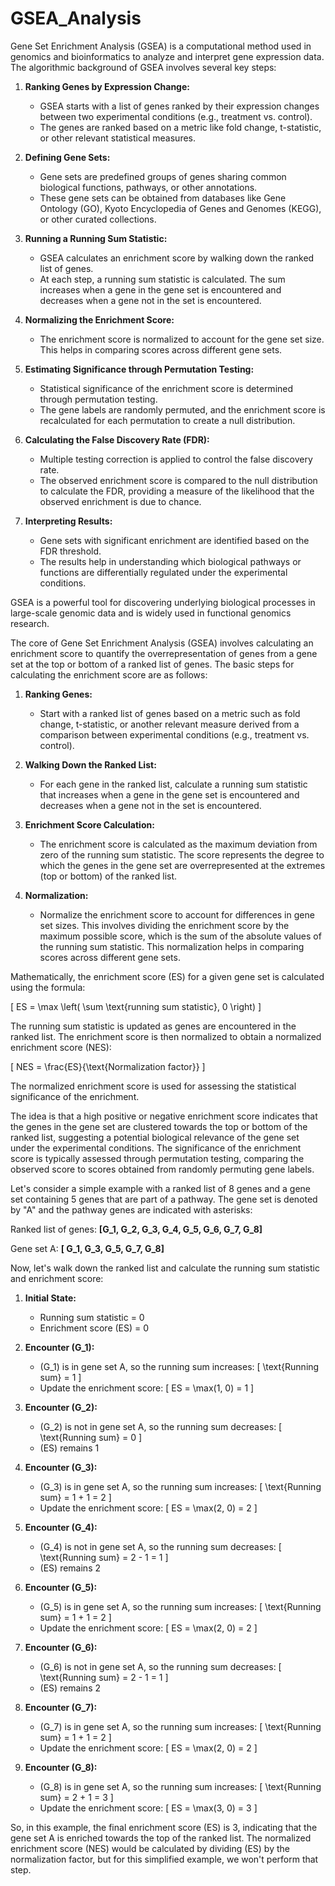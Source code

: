 # GSEA_Analysis

Gene Set Enrichment Analysis (GSEA) is a computational method used in genomics and bioinformatics to analyze and interpret gene expression data. The algorithmic background of GSEA involves several key steps:

1. **Ranking Genes by Expression Change:**
   - GSEA starts with a list of genes ranked by their expression changes between two experimental conditions (e.g., treatment vs. control).
   - The genes are ranked based on a metric like fold change, t-statistic, or other relevant statistical measures.

2. **Defining Gene Sets:**
   - Gene sets are predefined groups of genes sharing common biological functions, pathways, or other annotations.
   - These gene sets can be obtained from databases like Gene Ontology (GO), Kyoto Encyclopedia of Genes and Genomes (KEGG), or other curated collections.

3. **Running a Running Sum Statistic:**
   - GSEA calculates an enrichment score by walking down the ranked list of genes.
   - At each step, a running sum statistic is calculated. The sum increases when a gene in the gene set is encountered and decreases when a gene not in the set is encountered.

4. **Normalizing the Enrichment Score:**
   - The enrichment score is normalized to account for the gene set size. This helps in comparing scores across different gene sets.

5. **Estimating Significance through Permutation Testing:**
   - Statistical significance of the enrichment score is determined through permutation testing.
   - The gene labels are randomly permuted, and the enrichment score is recalculated for each permutation to create a null distribution.

6. **Calculating the False Discovery Rate (FDR):**
   - Multiple testing correction is applied to control the false discovery rate.
   - The observed enrichment score is compared to the null distribution to calculate the FDR, providing a measure of the likelihood that the observed enrichment is due to chance.

7. **Interpreting Results:**
   - Gene sets with significant enrichment are identified based on the FDR threshold.
   - The results help in understanding which biological pathways or functions are differentially regulated under the experimental conditions.

GSEA is a powerful tool for discovering underlying biological processes in large-scale genomic data and is widely used in functional genomics research.


The core of Gene Set Enrichment Analysis (GSEA) involves calculating an enrichment score to quantify the overrepresentation of genes from a gene set at the top or bottom of a ranked list of genes. The basic steps for calculating the enrichment score are as follows:

1. **Ranking Genes:**
   - Start with a ranked list of genes based on a metric such as fold change, t-statistic, or another relevant measure derived from a comparison between experimental conditions (e.g., treatment vs. control).

2. **Walking Down the Ranked List:**
   - For each gene in the ranked list, calculate a running sum statistic that increases when a gene in the gene set is encountered and decreases when a gene not in the set is encountered.

3. **Enrichment Score Calculation:**
   - The enrichment score is calculated as the maximum deviation from zero of the running sum statistic. The score represents the degree to which the genes in the gene set are overrepresented at the extremes (top or bottom) of the ranked list.

4. **Normalization:**
   - Normalize the enrichment score to account for differences in gene set sizes. This involves dividing the enrichment score by the maximum possible score, which is the sum of the absolute values of the running sum statistic. This normalization helps in comparing scores across different gene sets.

Mathematically, the enrichment score (ES) for a given gene set is calculated using the formula:

\[ ES = \max \left( \sum \text{running sum statistic}, 0 \right) \]

The running sum statistic is updated as genes are encountered in the ranked list. The enrichment score is then normalized to obtain a normalized enrichment score (NES):

\[ NES = \frac{ES}{\text{Normalization factor}} \]

The normalized enrichment score is used for assessing the statistical significance of the enrichment.

The idea is that a high positive or negative enrichment score indicates that the genes in the gene set are clustered towards the top or bottom of the ranked list, suggesting a potential biological relevance of the gene set under the experimental conditions. The significance of the enrichment score is typically assessed through permutation testing, comparing the observed score to scores obtained from randomly permuting gene labels.


Let's consider a simple example with a ranked list of 8 genes and a gene set containing 5 genes that are part of a pathway. The gene set is denoted by "A" and the pathway genes are indicated with asterisks:

Ranked list of genes: **[G_1, G_2, G_3, G_4, G_5, G_6, G_7, G_8]**

Gene set A: **[ G_1, G_3, G_5, G_7, G_8]**

Now, let's walk down the ranked list and calculate the running sum statistic and enrichment score:

1. **Initial State:**
   - Running sum statistic = 0
   - Enrichment score (ES) = 0

2. **Encounter \(G_1\):**
   - \(G_1\) is in gene set A, so the running sum increases: \[ \text{Running sum} = 1 \]
   - Update the enrichment score: \[ ES = \max(1, 0) = 1 \]

3. **Encounter \(G_2\):**
   - \(G_2\) is not in gene set A, so the running sum decreases: \[ \text{Running sum} = 0 \]
   - \(ES\) remains 1

4. **Encounter \(G_3\):**
   - \(G_3\) is in gene set A, so the running sum increases: \[ \text{Running sum} = 1 + 1 = 2 \]
   - Update the enrichment score: \[ ES = \max(2, 0) = 2 \]

5. **Encounter \(G_4\):**
   - \(G_4\) is not in gene set A, so the running sum decreases: \[ \text{Running sum} = 2 - 1 = 1 \]
   - \(ES\) remains 2

6. **Encounter \(G_5\):**
   - \(G_5\) is in gene set A, so the running sum increases: \[ \text{Running sum} = 1 + 1 = 2 \]
   - Update the enrichment score: \[ ES = \max(2, 0) = 2 \]

7. **Encounter \(G_6\):**
   - \(G_6\) is not in gene set A, so the running sum decreases: \[ \text{Running sum} = 2 - 1 = 1 \]
   - \(ES\) remains 2

8. **Encounter \(G_7\):**
   - \(G_7\) is in gene set A, so the running sum increases: \[ \text{Running sum} = 1 + 1 = 2 \]
   - Update the enrichment score: \[ ES = \max(2, 0) = 2 \]

9. **Encounter \(G_8\):**
   - \(G_8\) is in gene set A, so the running sum increases: \[ \text{Running sum} = 2 + 1 = 3 \]
   - Update the enrichment score: \[ ES = \max(3, 0) = 3 \]

So, in this example, the final enrichment score (ES) is 3, indicating that the gene set A is enriched towards the top of the ranked list. The normalized enrichment score (NES) would be calculated by dividing \(ES\) by the normalization factor, but for this simplified example, we won't perform that step.
